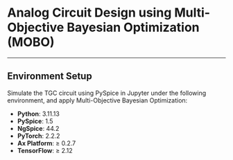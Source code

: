 # Analog Circuit Design using Multi-Objective Bayesian Optimization (MOBO)
---

## Environment Setup

Simulate the TGC circuit using PySpice in Jupyter under the following environment, and apply Multi-Objective Bayesian Optimization:

- **Python**: 3.11.13
- **PySpice**: 1.5  
- **NgSpice**: 44.2
- **PyTorch**: 2.2.2
- **Ax Platform**: ≥ 0.2.7
- **TensorFlow**: ≥ 2.12
